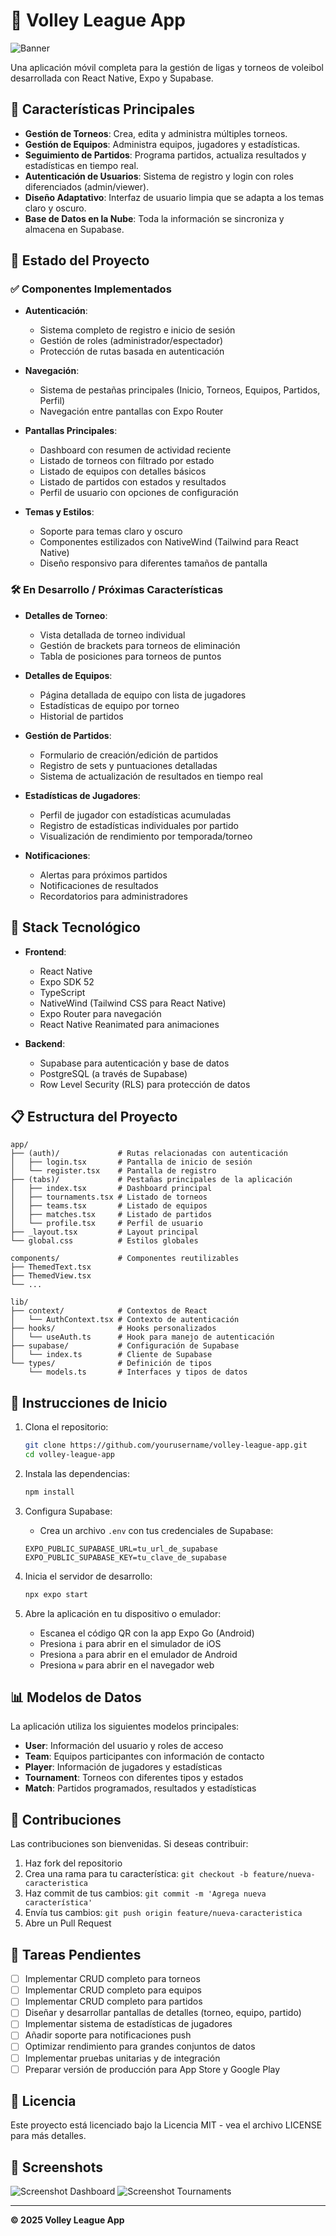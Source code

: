 # 🏐 Volley League App

![Banner](https://i.imgur.com/Jcvt1ER.png)

Una aplicación móvil completa para la gestión de ligas y torneos de voleibol desarrollada con React Native, Expo y Supabase.

## 📱 Características Principales

- **Gestión de Torneos**: Crea, edita y administra múltiples torneos.
- **Gestión de Equipos**: Administra equipos, jugadores y estadísticas.
- **Seguimiento de Partidos**: Programa partidos, actualiza resultados y estadísticas en tiempo real.
- **Autenticación de Usuarios**: Sistema de registro y login con roles diferenciados (admin/viewer).
- **Diseño Adaptativo**: Interfaz de usuario limpia que se adapta a los temas claro y oscuro.
- **Base de Datos en la Nube**: Toda la información se sincroniza y almacena en Supabase.

## 🚀 Estado del Proyecto

### ✅ Componentes Implementados

- **Autenticación**:
  - Sistema completo de registro e inicio de sesión
  - Gestión de roles (administrador/espectador)
  - Protección de rutas basada en autenticación

- **Navegación**:
  - Sistema de pestañas principales (Inicio, Torneos, Equipos, Partidos, Perfil)
  - Navegación entre pantallas con Expo Router

- **Pantallas Principales**:
  - Dashboard con resumen de actividad reciente
  - Listado de torneos con filtrado por estado
  - Listado de equipos con detalles básicos
  - Listado de partidos con estados y resultados
  - Perfil de usuario con opciones de configuración

- **Temas y Estilos**:
  - Soporte para temas claro y oscuro
  - Componentes estilizados con NativeWind (Tailwind para React Native)
  - Diseño responsivo para diferentes tamaños de pantalla

### 🛠️ En Desarrollo / Próximas Características

- **Detalles de Torneo**:
  - Vista detallada de torneo individual
  - Gestión de brackets para torneos de eliminación
  - Tabla de posiciones para torneos de puntos

- **Detalles de Equipos**:
  - Página detallada de equipo con lista de jugadores
  - Estadísticas de equipo por torneo
  - Historial de partidos

- **Gestión de Partidos**:
  - Formulario de creación/edición de partidos
  - Registro de sets y puntuaciones detalladas
  - Sistema de actualización de resultados en tiempo real

- **Estadísticas de Jugadores**:
  - Perfil de jugador con estadísticas acumuladas
  - Registro de estadísticas individuales por partido
  - Visualización de rendimiento por temporada/torneo

- **Notificaciones**:
  - Alertas para próximos partidos
  - Notificaciones de resultados
  - Recordatorios para administradores

## 🔧 Stack Tecnológico

- **Frontend**:
  - React Native
  - Expo SDK 52
  - TypeScript
  - NativeWind (Tailwind CSS para React Native)
  - Expo Router para navegación
  - React Native Reanimated para animaciones

- **Backend**:
  - Supabase para autenticación y base de datos
  - PostgreSQL (a través de Supabase)
  - Row Level Security (RLS) para protección de datos

## 📋 Estructura del Proyecto

```
app/
├── (auth)/             # Rutas relacionadas con autenticación
│   ├── login.tsx       # Pantalla de inicio de sesión
│   └── register.tsx    # Pantalla de registro
├── (tabs)/             # Pestañas principales de la aplicación
│   ├── index.tsx       # Dashboard principal
│   ├── tournaments.tsx # Listado de torneos
│   ├── teams.tsx       # Listado de equipos
│   ├── matches.tsx     # Listado de partidos
│   └── profile.tsx     # Perfil de usuario
├── _layout.tsx         # Layout principal
└── global.css          # Estilos globales

components/             # Componentes reutilizables
├── ThemedText.tsx
├── ThemedView.tsx
└── ...

lib/
├── context/            # Contextos de React
│   └── AuthContext.tsx # Contexto de autenticación
├── hooks/              # Hooks personalizados
│   └── useAuth.ts      # Hook para manejo de autenticación
├── supabase/           # Configuración de Supabase
│   └── index.ts        # Cliente de Supabase
└── types/              # Definición de tipos
    └── models.ts       # Interfaces y tipos de datos
```

## 🏁 Instrucciones de Inicio

1. Clona el repositorio:

   ```bash
   git clone https://github.com/yourusername/volley-league-app.git
   cd volley-league-app
   ```

2. Instala las dependencias:

   ```bash
   npm install
   ```

3. Configura Supabase:
   - Crea un archivo `.env` con tus credenciales de Supabase:

   ```
   EXPO_PUBLIC_SUPABASE_URL=tu_url_de_supabase
   EXPO_PUBLIC_SUPABASE_KEY=tu_clave_de_supabase
   ```

4. Inicia el servidor de desarrollo:

   ```bash
   npx expo start
   ```

5. Abre la aplicación en tu dispositivo o emulador:
   - Escanea el código QR con la app Expo Go (Android)
   - Presiona `i` para abrir en el simulador de iOS
   - Presiona `a` para abrir en el emulador de Android
   - Presiona `w` para abrir en el navegador web

## 📊 Modelos de Datos

La aplicación utiliza los siguientes modelos principales:

- **User**: Información del usuario y roles de acceso
- **Team**: Equipos participantes con información de contacto
- **Player**: Información de jugadores y estadísticas
- **Tournament**: Torneos con diferentes tipos y estados
- **Match**: Partidos programados, resultados y estadísticas

## 🤝 Contribuciones

Las contribuciones son bienvenidas. Si deseas contribuir:

1. Haz fork del repositorio
2. Crea una rama para tu característica: `git checkout -b feature/nueva-caracteristica`
3. Haz commit de tus cambios: `git commit -m 'Agrega nueva característica'`
4. Envía tus cambios: `git push origin feature/nueva-caracteristica`
5. Abre un Pull Request

## 📝 Tareas Pendientes

- [ ] Implementar CRUD completo para torneos
- [ ] Implementar CRUD completo para equipos
- [ ] Implementar CRUD completo para partidos
- [ ] Diseñar y desarrollar pantallas de detalles (torneo, equipo, partido)
- [ ] Implementar sistema de estadísticas de jugadores
- [ ] Añadir soporte para notificaciones push
- [ ] Optimizar rendimiento para grandes conjuntos de datos
- [ ] Implementar pruebas unitarias y de integración
- [ ] Preparar versión de producción para App Store y Google Play

## 📄 Licencia

Este proyecto está licenciado bajo la Licencia MIT - vea el archivo LICENSE para más detalles.

## 📱 Screenshots

![Screenshot Dashboard](https://i.imgur.com/KTIZhdm.png)
![Screenshot Tournaments](https://i.imgur.com/xCQ4dqH.png)

---

**© 2025 Volley League App**
